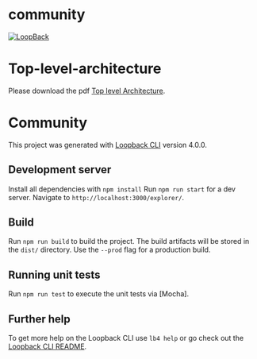 # community

[![LoopBack](<https://github.com/strongloop/loopback-next/raw/master/docs/site/imgs/branding/Powered-by-LoopBack-Badge-(blue)-@2x.png>)](http://loopback.io/)

# Top-level-architecture

Please download the pdf [Top level Architecture](https://bitbucket.org/nh047/twisker-community/src/master/src/assets/document/Twisker.pdf).

# Community

This project was generated with [Loopback CLI](https://github.com/strongloop/loopback-cli) version 4.0.0.

## Development server

Install all dependencies with `npm install`
Run `npm run start` for a dev server. Navigate to `http://localhost:3000/explorer/`.

## Build

Run `npm run build` to build the project. The build artifacts will be stored in the `dist/` directory. Use the `--prod` flag for a production build.

## Running unit tests

Run `npm run test` to execute the unit tests via [Mocha].

## Further help

To get more help on the Loopback CLI use `lb4 help` or go check out the [Loopback CLI README](https://github.com/strongloop/loopback-cli/blob/master/README.md).
